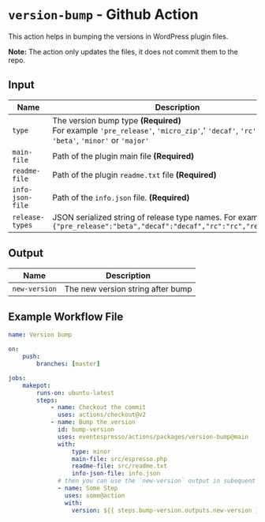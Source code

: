 # `version-bump` - **Github Action**

This action helps in bumping the versions in WordPress plugin files.

**Note:** The action only updates the files, it does not commit them to the repo.

## Input

| Name             | Description                                                                                                                                             |
| ---------------- | ------------------------------------------------------------------------------------------------------------------------------------------------------- |
| `type`           | The version bump type **(Required)** <br /> For example `'pre_release'`, `'micro_zip'`,' `'decaf'`, `'rc'`, `'alpha'`, `'beta'`, `'minor'` or `'major'` |
| `main-file`      | Path of the plugin main file **(Required)**                                                                                                             |
| `readme-file`    | Path of the plugin `readme.txt` file **(Required)**                                                                                                     |
| `info-json-file` | Path of the `info.json` file. **(Required)**                                                                                                            |
| `release-types`  | JSON serialized string of release type names. For example `{"pre_release":"beta","decaf":"decaf","rc":"rc","release":"p"}`                              |

## Output

| Name          | Description                       |
| ------------- | --------------------------------- |
| `new-version` | The new version string after bump |

## Example Workflow File

```yaml
name: Version bump

on:
    push:
        branches: [master]

jobs:
    makepot:
        runs-on: ubuntu-latest
        steps:
            - name: Checkout the commit
              uses: actions/checkout@v2
            - name: Bump the version
              id: bump-version
              uses: eventespresso/actions/packages/version-bump@main
              with:
                  type: minor
                  main-file: src/espresso.php
                  readme-file: src/readme.txt
                  info-json-file: info.json
              # then you can use the `new-version` output in subequent steps/jobs
              - name: Some Step
                uses: some@action
                with:
                  version: ${{ steps.bump-version.outputs.new-version }}
```
